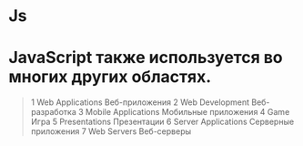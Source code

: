 # Js

# JavaScript также используется во многих других областях.

> 1 Web Applications Веб-приложения
> 2 Web Development Веб-разработка
> 3 Mobile Applications Мобильные приложения
> 4 Game Игра
> 5 Presentations Презентации
> 6 Server Applications Серверные приложения
> 7 Web Servers Веб-серверы
